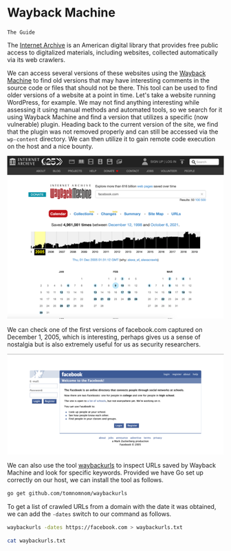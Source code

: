 # Wayback Machine
`The Guide`

The [Internet Archive](https://en.wikipedia.org/wiki/Internet_Archive) is an American digital library that provides free public access to digitalized materials, including websites, collected automatically via its web crawlers.

We can access several versions of these websites using the [Wayback Machine](http://web.archive.org/) to find old versions that may have interesting comments in the source code or files that should not be there. This tool can be used to find older versions of a website at a point in time. Let's take a website running WordPress, for example. We may not find anything interesting while assessing it using manual methods and automated tools, so we search for it using Wayback Machine and find a version that utilizes a specific (now vulnerable) plugin. Heading back to the current version of the site, we find that the plugin was not removed properly and can still be accessed via the `wp-content` directory. We can then utilize it to gain remote code execution on the host and a nice bounty.

![wayback-machine-image](/media/wayback-machine-imageone.png)

We can check one of the first versions of facebook.com captured on December 1, 2005, which is interesting, perhaps gives us a sense of nostalgia but is also extremely useful for us as security researchers.

![wayback-machines-facebook](/media/wayback-machine-imagetwo.png)

We can also use the tool [waybackurls](https://github.com/tomnomnom/waybackurls) to inspect URLs saved by Wayback Machine and look for specific keywords. Provided we have Go set up correctly on our host, we can install the tool as follows.

```bash
go get github.com/tomnomnom/waybackurls
```

To get a list of crawled URLs from a domain with the date it was obtained, we can add the `-dates` switch to our command as follows.

```bash
waybackurls -dates https://facebook.com > waybackurls.txt
```
```bash
cat waybackurls.txt
```